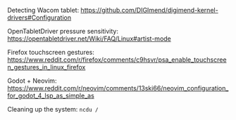 Detecting Wacom tablet: https://github.com/DIGImend/digimend-kernel-drivers#Configuration

OpenTabletDriver pressure sensitivity: https://opentabletdriver.net/Wiki/FAQ/Linux#artist-mode

Firefox touchscreen gestures: https://www.reddit.com/r/firefox/comments/c9hsvr/psa_enable_touchscreen_gestures_in_linux_firefox

Godot + Neovim: https://www.reddit.com/r/neovim/comments/13ski66/neovim_configuration_for_godot_4_lsp_as_simple_as

Cleaning up the system: `ncdu /`
